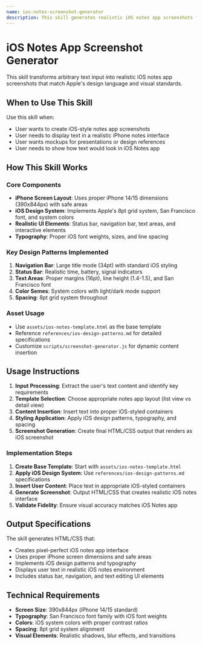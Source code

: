 ```yaml
---
name: ios-notes-screenshot-generator
description: This skill generates realistic iOS notes app screenshots from arbitrary text input. It creates pixel-perfect iPhone notes app interfaces with proper iOS design patterns, typography, spacing, and visual elements. Use this skill when users need to create iOS-style notes app screenshots for presentations, mockups, or design references.
---
```


# iOS Notes App Screenshot Generator

This skill transforms arbitrary text input into realistic iOS notes app screenshots that match Apple's design language and visual standards.

## When to Use This Skill

Use this skill when:
- User wants to create iOS-style notes app screenshots
- User needs to display text in a realistic iPhone notes interface
- User wants mockups for presentations or design references
- User needs to show how text would look in iOS Notes app

## How This Skill Works

### Core Components
- **iPhone Screen Layout**: Uses proper iPhone 14/15 dimensions (390x844px) with safe areas
- **iOS Design System**: Implements Apple's 8pt grid system, San Francisco font, and system colors
- **Realistic UI Elements**: Status bar, navigation bar, text areas, and interactive elements
- **Typography**: Proper iOS font weights, sizes, and line spacing

### Key Design Patterns Implemented
1. **Navigation Bar**: Large title mode (34pt) with standard iOS styling
2. **Status Bar**: Realistic time, battery, signal indicators
3. **Text Areas**: Proper margins (16pt), line height (1.4-1.5), and San Francisco font
4. **Color Semes**: System colors with light/dark mode support
5. **Spacing**: 8pt grid system throughout

### Asset Usage
- Use `assets/ios-notes-template.html` as the base template
- Reference `references/ios-design-patterns.md` for detailed specifications
- Customize `scripts/screenshot-generator.js` for dynamic content insertion

## Usage Instructions

1. **Input Processing**: Extract the user's text content and identify key requirements
2. **Template Selection**: Choose appropriate notes app layout (list view vs detail view)
3. **Content Insertion**: Insert text into proper iOS-styled containers
4. **Styling Application**: Apply iOS design patterns, typography, and spacing
5. **Screenshot Generation**: Create final HTML/CSS output that renders as iOS screenshot

### Implementation Steps

1. **Create Base Template**: Start with `assets/ios-notes-template.html`
2. **Apply iOS Design System**: Use `references/ios-design-patterns.md` specifications
3. **Insert User Content**: Place text in appropriate iOS-styled containers
4. **Generate Screenshot**: Output HTML/CSS that creates realistic iOS notes interface
5. **Validate Fidelity**: Ensure visual accuracy matches iOS Notes app

## Output Specifications

The skill generates HTML/CSS that:
- Creates pixel-perfect iOS notes app interface
- Uses proper iPhone screen dimensions and safe areas
- Implements iOS design patterns and typography
- Displays user text in realistic iOS notes environment
- Includes status bar, navigation, and text editing UI elements

## Technical Requirements

- **Screen Size**: 390x844px (iPhone 14/15 standard)
- **Typography**: San Francisco font family with iOS font weights
- **Colors**: iOS system colors with proper contrast ratios
- **Spacing**: 8pt grid system alignment
- **Visual Elements**: Realistic shadows, blur effects, and transitions